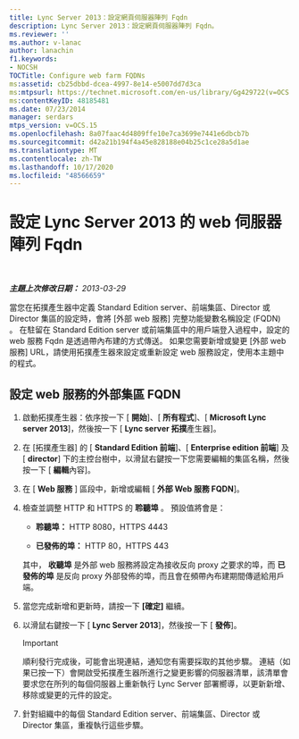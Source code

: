 ```yaml
---
title: Lync Server 2013：設定網頁伺服器陣列 Fqdn
description: Lync Server 2013：設定網頁伺服器陣列 Fqdn。
ms.reviewer: ''
ms.author: v-lanac
author: lanachin
f1.keywords:
- NOCSH
TOCTitle: Configure web farm FQDNs
ms:assetid: cb25dbbd-dcea-4997-8e14-e5007dd7d3ca
ms:mtpsurl: https://technet.microsoft.com/en-us/library/Gg429722(v=OCS.15)
ms:contentKeyID: 48185481
ms.date: 07/23/2014
manager: serdars
mtps_version: v=OCS.15
ms.openlocfilehash: 8a07faac4d4809ffe10e7ca3699e7441e6dbcb7b
ms.sourcegitcommit: d42a21b194f4a45e828188e04b25c1ce28a5d1ae
ms.translationtype: MT
ms.contentlocale: zh-TW
ms.lasthandoff: 10/17/2020
ms.locfileid: "48566659"
---
```

# <a name="configure-web-farm-fqdns-for-lync-server-2013"></a>設定 Lync Server 2013 的 web 伺服器陣列 Fqdn

<div data-xmlns="http://www.w3.org/1999/xhtml">

<div class="topic" data-xmlns="http://www.w3.org/1999/xhtml" data-msxsl="urn:schemas-microsoft-com:xslt" data-cs="https://msdn.microsoft.com/">

<div data-asp="https://msdn2.microsoft.com/asp">



</div>

<div id="mainSection">

<div id="mainBody">

<span> </span>

_**主題上次修改日期：** 2013-03-29_

當您在拓撲產生器中定義 Standard Edition server、前端集區、Director 或 Director 集區的設定時，會將 [外部 web 服務] 完整功能變數名稱設定 (FQDN) 。 在駐留在 Standard Edition server 或前端集區中的用戶端登入過程中，設定的 web 服務 Fqdn 是透過帶內布建的方式傳送。 如果您需要新增或變更 [外部 web 服務] URL，請使用拓撲產生器來設定或重新設定 web 服務設定，使用本主題中的程式。

<div>

## <a name="to-configure-an-external-pool-fqdn-for-web-services"></a>設定 web 服務的外部集區 FQDN

1.  啟動拓撲產生器：依序按一下 [ **開始**]、[ **所有程式**]、[ **Microsoft Lync server 2013**]，然後按一下 [ **Lync server 拓撲**產生器]。

2.  在 [拓撲產生器] 的 [ **Standard Edition 前端**]、[ **Enterprise edition 前端**] 及 [ **director**] 下的主控台樹中，以滑鼠右鍵按一下您需要編輯的集區名稱，然後按一下 [ **編輯**內容]。

3.  在 [ **Web 服務** ] 區段中，新增或編輯 [ **外部 Web 服務 FQDN**]。

4.  檢查並調整 HTTP 和 HTTPS 的 **聆聽埠** 。 預設值將會是：
    
      - **聆聽埠：** HTTP 8080，HTTPS 4443
    
      - **已發佈的埠：** HTTP 80，HTTPS 443
    
    其中， **收聽埠** 是外部 web 服務將設定為接收反向 proxy 之要求的埠，而 **已發佈的埠** 是反向 proxy 外部發佈的埠，而且會在頻帶內布建期間傳遞給用戶端。

5.  當您完成新增和更新時，請按一下 **[確定]** 繼續。

6.  以滑鼠右鍵按一下 [ **Lync Server 2013**]，然後按一下 [ **發佈**]。
    
    <div>
    

    > [!IMPORTANT]  
    > 順利發行完成後，可能會出現連結，通知您有需要採取的其他步驟。 連結（如果已按一下）會開啟受拓撲產生器所進行之變更影響的伺服器清單，該清單會要求您在所列的每個伺服器上重新執行 Lync Server 部署嚮導，以更新新增、移除或變更的元件的設定。

    
    </div>

7.  針對組織中的每個 Standard Edition server、前端集區、Director 或 Director 集區，重複執行這些步驟。

</div>

</div>

<span> </span>

</div>

</div>

</div>

